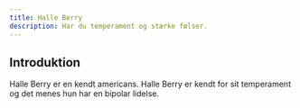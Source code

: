 ```yaml
---
title: Halle Berry
description: Har du temperament og stærke følser.
---
```


## Introduktion
Halle Berry er en kendt americans.
Halle Berry er kendt for sit temperament og det menes hun har en bipolar lidelse.
